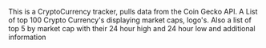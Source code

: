 This is a CryptoCurrency tracker, pulls data from the Coin Gecko API.
A List of top 100 Crypto Currency's displaying market caps, logo's.
Also a list of top 5 by market cap with their 24 hour high and 24 hour low and additional information
